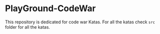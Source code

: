 # PlayGround-CodeWar

This repository is dedicated for code war Katas.
For all the katas check `src` folder for all the katas.
